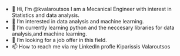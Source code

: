 - 👋 Hi, I’m @kvalaroutsos I am a Mecanical Engineer with interest in Statistics and data analysis.
- 👀 I’m interested in data analysis and machine learning. 
- 🌱 I’m currently learning python and the neccesary libraries for data analysis,and machine learning.
- 💞️ I’m looking for a job offer in this field.
- 📫 How to reach me via my LinkedIn profle Kiparissis Valaroutsos

<!---
kvalaroutsos/kvalaroutsos is a ✨ special ✨ repository because its `README.md` (this file) appears on your GitHub profile.
You can click the Preview link to take a look at your changes.
--->
